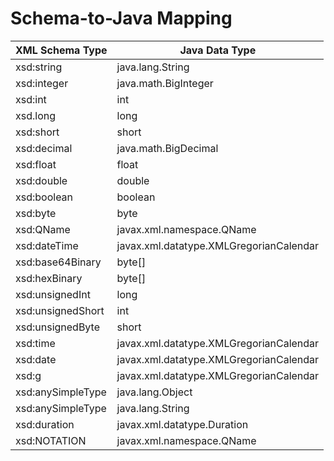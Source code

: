 # __Schema-to-Java Mapping__

| XML Schema Type   | Java Data Type                            |
| -------------     | ----------------------------------------- |
| xsd:string        |   java.lang.String                        |
| xsd:integer       |   java.math.BigInteger                    |
| xsd:int           |   int                                     |
| xsd.long          |   long                                    |
| xsd:short         |   short                                   |
| xsd:decimal       |   java.math.BigDecimal                    |
| xsd:float         |   float                                   |
| xsd:double        |   double                                  |
| xsd:boolean       |   boolean                                 |
| xsd:byte          |   byte                                    |
| xsd:QName         |   javax.xml.namespace.QName               |
| xsd:dateTime      |   javax.xml.datatype.XMLGregorianCalendar |
| xsd:base64Binary  |   byte[]                                  |
| xsd:hexBinary     |   byte[]                                  |
| xsd:unsignedInt   |   long                                    |
| xsd:unsignedShort |   int                                     |
| xsd:unsignedByte  |   short                                   |
| xsd:time          |   javax.xml.datatype.XMLGregorianCalendar |
| xsd:date          |   javax.xml.datatype.XMLGregorianCalendar |
| xsd:g             |   javax.xml.datatype.XMLGregorianCalendar |
| xsd:anySimpleType |   java.lang.Object                        |
| xsd:anySimpleType |   java.lang.String                        |
| xsd:duration      |   javax.xml.datatype.Duration             |
| xsd:NOTATION      |   javax.xml.namespace.QName               |
